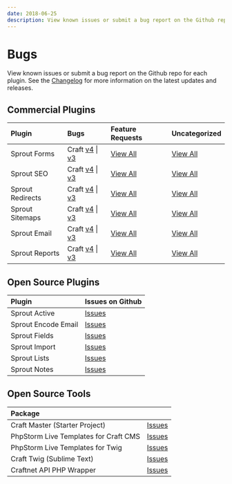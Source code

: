 ```yaml
---
date: 2018-06-25
description: View known issues or submit a bug report on the Github repo for each plugin.
---
```


# Bugs

View known issues or submit a bug report on the Github repo for each plugin. See the [Changelog](./changelog.md) for more information on the latest updates and releases.

## Commercial Plugins

| Plugin            | Bugs                                       | Feature Requests     | Uncategorized    |
|:----------------- |:-------------------                        |:-------------------- |:------------------- |
| Sprout Forms      | Craft [v4][#Forms4B] \| [v3][#Forms3B]      | [View All][#FormsFR]    | [View All][#FormsNA]   |
| Sprout SEO        | Craft [v4][#Seo4B] \| [v3][#Seo3B]        | [View All][#SeoFR]      | [View All][#SeoNA]     |
| Sprout Redirects  | Craft [v4][#Redirects4B] \| [v3][#Redirects3B]  | [View All][#RedirectsFR]| [View All][#RedirectsNA] |
| Sprout Sitemaps   | Craft [v4][#Sitemaps4B] \| [v3][#Sitemaps3B]   | [View All][#SitemapsFR] | [View All][#SitemapsNA] |
| Sprout Email      | Craft [v4][#Email4B] \| [v3][#Email3B]      | [View All][#EmailFR]    | [View All][#EmailNA]   |
| Sprout Reports    | Craft [v4][#Reports4B] \| [v3][#Reports3B]    | [View All][#ReportsFR]  | [View All][#ReportsNA] |

[#Forms3B]: https://github.com/barrelstrength/craft-sprout-forms/issues?q=is%3Aissue+is%3Aopen+label%3Abug+label%3Ac3
[#Seo3B]: https://github.com/barrelstrength/craft-sprout-seo/issues?&q=is%3Aissue+is%3Aopen+label%3Abug+label%3Ac3
[#Redirects3B]: https://github.com/barrelstrength/craft-sprout-redirects/issues?q=is%3Aissue+is%3Aopen+label%3Abug+label%3Ac3
[#Sitemaps3B]: https://github.com/barrelstrength/craft-sprout-sitemaps/issues?q=is%3Aissue+is%3Aopen+label%3Abug+label%3Ac3
[#Email3B]: https://github.com/barrelstrength/craft-sprout-email/issues?q=is%3Aissue+is%3Aopen+label%3Abug+label%3Ac3
[#Reports3B]: https://github.com/barrelstrength/craft-sprout-reports/issues?q=is%3Aissue+is%3Aopen+label%3Abug+label%3Ac3

[#Forms4B]: https://github.com/barrelstrength/craft-sprout-forms/issues?q=is%3Aissue+is%3Aopen+label%3Abug+label%3Ac4
[#Seo4B]: https://github.com/barrelstrength/craft-sprout-seo/issues?&q=is%3Aissue+is%3Aopen+label%3Abug+label%3Ac4
[#Redirects4B]: https://github.com/barrelstrength/craft-sprout-redirects/issues?q=is%3Aissue+is%3Aopen+label%3Abug+label%3Ac4
[#Sitemaps4B]: https://github.com/barrelstrength/craft-sprout-sitemaps/issues?q=is%3Aissue+is%3Aopen+label%3Abug+label%3Ac4
[#Email4B]: https://github.com/barrelstrength/craft-sprout-email/issues?q=is%3Aissue+is%3Aopen+label%3Abug+label%3Ac4
[#Reports4B]: https://github.com/barrelstrength/craft-sprout-reports/issues?q=is%3Aissue+is%3Aopen+label%3Abug+label%3Ac4

[#FormsFR]: https://github.com/barrelstrength/craft-sprout-forms/issues?q=is%3Aopen+is%3Aissue+label%3Afeature
[#SeoFR]: https://github.com/barrelstrength/craft-sprout-seo/issues?q=is%3Aopen+is%3Aissue+label%3Afeature
[#RedirectsFR]: https://github.com/barrelstrength/craft-sprout-redirects/issues?q=is%3Aopen+is%3Aissue+label%3Afeature
[#SitemapsFR]: https://github.com/barrelstrength/craft-sprout-sitemaps/issues?q=is%3Aopen+is%3Aissue+label%3Afeature
[#EmailFR]: https://github.com/barrelstrength/craft-sprout-email/issues?q=is%3Aopen+is%3Aissue+label%3Afeature
[#ReportsFR]: https://github.com/barrelstrength/craft-sprout-reports/issues?q=is%3Aopen+is%3Aissue+label%3Afeature

[#FormsNA]: https://github.com/barrelstrength/craft-sprout-forms/issues?q=is%3Aissue+is%3Aopen+no%3Alabel
[#SeoNA]: https://github.com/barrelstrength/craft-sprout-seo/issues?q=is%3Aissue+is%3Aopen+no%3Alabel
[#RedirectsNA]: https://github.com/barrelstrength/craft-sprout-redirects/issues?q=is%3Aissue+is%3Aopen+no%3Alabel
[#SitemapsNA]: https://github.com/barrelstrength/craft-sprout-sitemaps/issues?q=is%3Aissue+is%3Aopen+no%3Alabel
[#EmailNA]: https://github.com/barrelstrength/craft-sprout-email/issues?q=is%3Aissue+is%3Aopen+no%3Alabel
[#ReportsNA]: https://github.com/barrelstrength/craft-sprout-reports/issues?q=is%3Aissue+is%3Aopen+no%3Alabel

## Open Source Plugins

| Plugin              | Issues on Github    |
|:------------------- |:------------------- |
| Sprout Active       | [Issues][#Active3]  |
| Sprout Encode Email | [Issues][#Encode3]  |
| Sprout Fields       | [Issues][#Fields3]  |
| Sprout Import       | [Issues][#Import3]  |
| Sprout Lists        | [Issues][#Lists3]   |
| Sprout Notes        | [Issues][#Notes3]   |

[#Active3]: https://github.com/barrelstrength/craft-sprout-active/issues?utf8=%E2%9C%93&q=is%3Aissue+is%3Aopen+label%3Abug+label%3Ac3
[#Encode3]: https://github.com/barrelstrength/craft-sprout-encode-email/issues?utf8=%E2%9C%93&q=is%3Aissue+is%3Aopen+label%3Abug+label%3Ac3
[#Fields3]: https://github.com/barrelstrength/craft-sprout-fields/issues?utf8=%E2%9C%93&q=is%3Aissue+is%3Aopen+label%3Abug+label%3Ac3
[#Import3]: https://github.com/barrelstrength/craft-sprout-import/issues?utf8=%E2%9C%93&q=is%3Aissue+is%3Aopen+label%3Abug+label%3Ac3
[#Lists3]: https://github.com/barrelstrength/craft-sprout-lists/issues?utf8=%E2%9C%93&q=is%3Aissue+is%3Aopen+label%3Abug+label%3Ac3
[#Notes3]: https://github.com/barrelstrength/craft-sprout-notes/issues?utf8=%E2%9C%93&q=is%3Aissue+is%3Aopen+label%3Abug+label%3Ac3

## Open Source Tools

| Package                               |                               |
|:------------------------------------- |:----------------------------- |
| Craft Master (Starter Project)        | [Issues][#CraftMaster]        |
| PhpStorm Live Templates for Craft CMS | [Issues][#LiveTemplatesCraft] |
| PhpStorm Live Templates for Twig      | [Issues][#LiveTemplatesTwig]  |
| Craft Twig (Sublime Text)             | [Issues][#CraftTwig]          |
| Craftnet API PHP Wrapper              | [Issues][#Craftnet]           |

[#CraftMaster]: https://github.com/barrelstrength/craft-master/issues?q=is%3Aopen+is%3Aissue+label%3Abug
[#LiveTemplatesCraft]: https://github.com/barrelstrength/PhpStorm-Live-Templates-Craft-CMS/issues?q=is%3Aopen+is%3Aissue+label%3Abug
[#LiveTemplatesTwig]: https://github.com/barrelstrength/PhpStorm-Live-Templates-Twig-Extended/issues?q=is%3Aopen+is%3Aissue+label%3Abug
[#CraftTwig]: https://github.com/barrelstrength/Craft-Twig.tmbundle/issues?q=is%3Aopen+is%3Aissue+label%3Abug
[#Craftnet]: https://github.com/barrelstrength/craftnet-php/issues?q=is%3Aopen+is%3Aissue+label%3Abug


